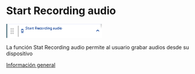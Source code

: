 # Start Recording audio

![](../../../../.gitbook/assets/image%20%28527%29.png)

La función Stat Recording audio permite al usuario grabar audios desde su dispositivo 

[Información general](https://docs.apphive.io/reference/funciones/informacion-general-de-las-funciones) 

